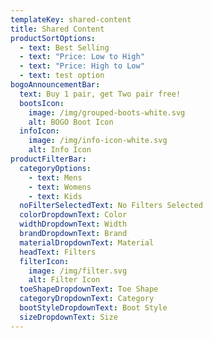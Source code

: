 ```yaml
---
templateKey: shared-content
title: Shared Content
productSortOptions:
  - text: Best Selling
  - text: "Price: Low to High"
  - text: "Price: High to Low"
  - text: test option
bogoAnnouncementBar:
  text: Buy 1 pair, get Two pair free!
  bootsIcon:
    image: /img/grouped-boots-white.svg
    alt: BOGO Boot Icon
  infoIcon:
    image: /img/info-icon-white.svg
    alt: Info Icon
productFilterBar:
  categoryOptions:
    - text: Mens
    - text: Womens
    - text: Kids
  noFilterSelectedText: No Filters Selected
  colorDropdownText: Color
  widthDropdownText: Width
  brandDropdownText: Brand
  materialDropdownText: Material
  headText: Filters
  filterIcon:
    image: /img/filter.svg
    alt: Filter Icon
  toeShapeDropdownText: Toe Shape
  categoryDropdownText: Category
  bootStyleDropdownText: Boot Style
  sizeDropdownText: Size
---
```


